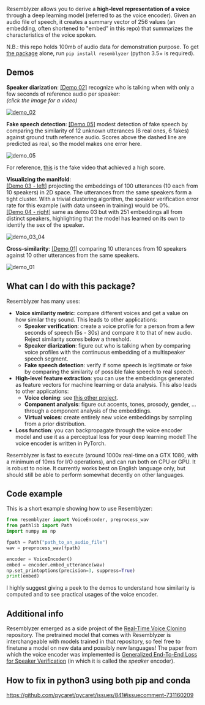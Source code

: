 Resemblyzer allows you to derive a **high-level representation of a voice** through a deep learning model (referred to as the voice encoder). Given an audio file of speech, it creates a summary vector of 256 values (an embedding, often shortened to "embed" in this repo) that summarizes the characteristics of the voice spoken. 

N.B.: this repo holds 100mb of audio data for demonstration purpose. To get [the package](https://pypi.org/project/Resemblyzer/) alone, run `pip install resemblyzer` (python 3.5+ is required).

## Demos
**Speaker diarization**: [\[Demo 02\]](https://github.com/resemble-ai/Resemblyzer/blob/master/demo02_diarization.py) recognize who is talking when with only a few seconds of reference audio per speaker:  
*(click the image for a video)*

[![demo_02](https://i.imgur.com/2MpNauG.png)](https://streamable.com/uef39)

**Fake speech detection**: [\[Demo 05\]](https://github.com/resemble-ai/Resemblyzer/blob/master/demo05_fake_speech_detection.py) modest detection of fake speech by comparing the similarity of 12 unknown utterances (6 real ones, 6 fakes) against ground truth reference audio. Scores above the dashed line are predicted as real, so the model makes one error here.

![demo_05](plots/fake_speech_detection.png?raw=true)

For reference, [this](https://www.youtube.com/watch?v=Ho9h0ouemWQ) is the fake video that achieved a high score.

**Visualizing the manifold**:  
[\[Demo 03 - left\]](https://github.com/resemble-ai/Resemblyzer/blob/master/demo03_projection.py) projecting the embeddings of 100 utterances (10 each from 10 speakers) in 2D space. The utterances from the same speakers form a tight cluster. With a trivial clustering algorithm, the speaker verification error rate for this example (with data unseen in training) would be 0%.  
[\[Demo 04 - right\]](https://github.com/resemble-ai/Resemblyzer/blob/master/demo04_clustering.py) same as demo 03 but with 251 embeddings all from distinct speakers, highlighting that the model has learned on its own to identify the sex of the speaker.

![demo_03_04](plots/all_clustering.png?raw=true)

**Cross-similarity**: [\[Demo 01\]](https://github.com/resemble-ai/Resemblyzer/blob/master/demo01_similarity.py) comparing 10 utterances from 10 speakers against 10 other utterances from the same speakers.

![demo_01](plots/sim_matrix_1.png?raw=true)



## What can I do with this package?
Resemblyzer has many uses:
- **Voice similarity metric**: compare different voices and get a value on how similar they sound. This leads to other applications:
  - **Speaker verification**: create a voice profile for a person from a few seconds of speech (5s - 30s) and compare it to that of new audio. Reject similarity scores below a threshold.
  - **Speaker diarization**: figure out who is talking when by comparing voice profiles with the continuous embedding of a multispeaker speech segment.
  - **Fake speech detection**: verify if some speech is legitimate or fake by comparing the similarity of possible fake speech to real speech.
- **High-level feature extraction**: you can use the embeddings generated as feature vectors for machine learning or data analysis. This also leads to other applications:
  - **Voice cloning**: see [this other project](https://github.com/CorentinJ/Real-Time-Voice-Cloning).
  - **Component analysis**: figure out accents, tones, prosody, gender, ... through a component analysis of the embeddings.
  - **Virtual voices**: create entirely new voice embeddings by sampling from a prior distribution.
- **Loss function**: you can backpropagate through the voice encoder model and use it as a perceptual loss for your deep learning model! The voice encoder is written in PyTorch.

Resemblyzer is fast to execute (around 1000x real-time on a GTX 1080, with a minimum of 10ms for I/O operations), and can run both on CPU or GPU. It is robust to noise. It currently works best on English language only, but should still be able to perform somewhat decently on other languages.


## Code example
This is a short example showing how to use Resemblyzer:
```python
from resemblyzer import VoiceEncoder, preprocess_wav
from pathlib import Path
import numpy as np

fpath = Path("path_to_an_audio_file")
wav = preprocess_wav(fpath)

encoder = VoiceEncoder()
embed = encoder.embed_utterance(wav)
np.set_printoptions(precision=3, suppress=True)
print(embed)
```

I highly suggest giving a peek to the demos to understand how similarity is computed and to see practical usages of the voice encoder.

## Additional info
Resemblyzer emerged as a side project of the [Real-Time Voice Cloning](https://github.com/CorentinJ/Real-Time-Voice-Cloning) repository. The pretrained model that comes with Resemblyzer is interchangeable with models trained in that repository, so feel free to finetune a model on new data and possibly new languages! The paper from which the voice encoder was implemented is [Generalized End-To-End Loss for Speaker Verification](https://arxiv.org/pdf/1710.10467.pdf) (in which it is called the *speaker* encoder).

## How to fix in python3 using both pip and conda
https://github.com/pycaret/pycaret/issues/841#issuecomment-731160209
